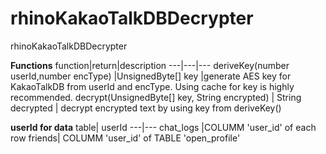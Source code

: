 # rhinoKakaoTalkDBDecrypter
rhinoKakaoTalkDBDecrypter

**Functions**
function|return|description
---|---|---
deriveKey(number userId,number encType)  |UnsignedByte[] key  |generate AES key for KakaoTalkDB from userId and encType. Using cache for key is highly recommended.
decrypt(UnsignedByte[] key, String encrypted) | String decrypted | decrypt encrypted text by using key from deriveKey()

**userId for data**
table|  userId
---|---
chat_logs  |COLUMM 'user_id' of each row 
friends| COLUMM 'user_id' of TABLE 'open_profile'

